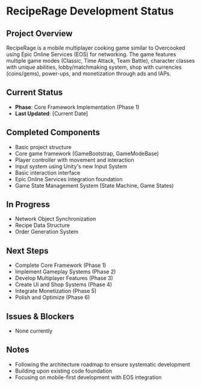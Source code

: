 # RecipeRage Development Status

## Project Overview
RecipeRage is a mobile multiplayer cooking game similar to Overcooked using Epic Online Services (EOS) for networking. The game features multiple game modes (Classic, Time Attack, Team Battle), character classes with unique abilities, lobby/matchmaking system, shop with currencies (coins/gems), power-ups, and monetization through ads and IAPs.

## Current Status
- **Phase**: Core Framework Implementation (Phase 1)
- **Last Updated**: [Current Date]

## Completed Components
- Basic project structure
- Core game framework (GameBootstrap, GameModeBase)
- Player controller with movement and interaction
- Input system using Unity's new Input System
- Basic interaction interface
- Epic Online Services integration foundation
- Game State Management System (State Machine, Game States)

## In Progress
- Network Object Synchronization
- Recipe Data Structure
- Order Generation System

## Next Steps
- Complete Core Framework (Phase 1)
- Implement Gameplay Systems (Phase 2)
- Develop Multiplayer Features (Phase 3)
- Create UI and Shop Systems (Phase 4)
- Integrate Monetization (Phase 5)
- Polish and Optimize (Phase 6)

## Issues & Blockers
- None currently

## Notes
- Following the architecture roadmap to ensure systematic development
- Building upon existing code foundation
- Focusing on mobile-first development with EOS integration
